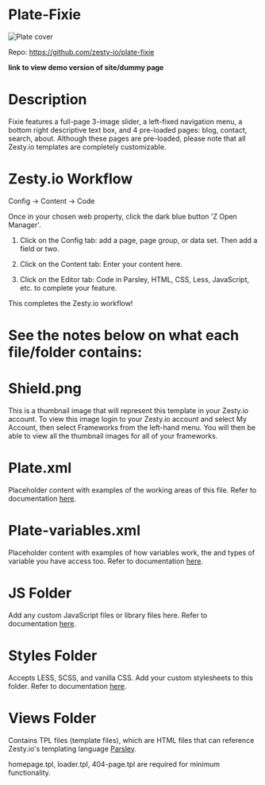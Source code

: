 # Plate-Fixie

![Plate cover](https://github.com/zesty-io/plate-fixie/blob/master/cover.png)

Repo: https://github.com/zesty-io/plate-fixie

****link to view demo version of site/dummy page****


# Description
Fixie features a full-page 3-image slider, a left-fixed navigation menu, a bottom right descriptive text box, and 4 pre-loaded pages: blog, contact, search, about.
Although these pages are pre-loaded, please note that all Zesty.io templates are completely customizable.

# Zesty.io Workflow

Config -> Content -> Code

Once in your chosen web property, click the dark blue button 'Z Open Manager'.

1. Click on the Config tab: add a page, page group, or data set. Then add a field or two.

2. Click on the Content tab: Enter your content here.

3. Click on the Editor tab: Code in Parsley, HTML, CSS, Less, JavaScript, etc. to complete your feature.

This completes the Zesty.io workflow!


# See the notes below on what each file/folder contains:

# Shield.png
This is a thumbnail image that will represent this template in your Zesty.io account. To view this image login to your Zesty.io account and select My Account, then select Frameworks from the left-hand menu. You will then be able to view all the thumbnail images for all of your frameworks.

# Plate.xml
Placeholder content with examples of the working areas of this file.
Refer to documentation [here](https://developer.zesty.io/docs/templating/plate-xml/).

# Plate-variables.xml
Placeholder content with examples of how variables work, the and types of variable you have access too.
Refer to documentation [here](https://developer.zesty.io/docs/templating/plate-variables-xml/).

# JS Folder
Add any custom JavaScript files or library files here.
Refer to documentation [here](https://developer.zesty.io/docs/code-editor/javascript-files/).

# Styles Folder
Accepts LESS, SCSS, and vanilla CSS. Add your custom stylesheets to this folder.
Refer to documentation [here](https://developer.zesty.io/docs/code-editor/css-and-less/).

# Views Folder
Contains TPL files (template files), which are HTML files that can reference Zesty.io's templating language [Parsley](https://developer.zesty.io/parsley-templating/).

homepage.tpl, loader.tpl, 404-page.tpl are required for minimum functionality.
